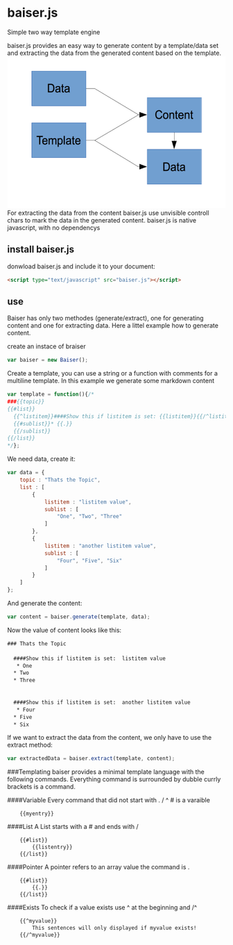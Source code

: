 # baiser.js
Simple two way template engine

baiser.js provides an easy way to generate content by a template/data set and extracting the data from the generated content based on the template.
![baiser.js flow](https://github.com/jailkey/baiser/blob/master/doc/image/baiser-flow.png)
For extracting the data from the content baiser.js use unvisible controll chars to mark the data in the generated content.
baiser.js is native javascript, with no dependencys

## install baiser.js
donwload baiser.js and include it to your document:

```html
<script type="text/javascript" src="baiser.js"></script>
```

## use
Baiser has only two methodes (generate/extract), one for generating content and one for extracting data.
Here a littel example how to generate content.

create an instace of braiser
```javascript
var baiser = new Baiser();
```

Create a template, you can use a string or a function with comments for a multiline template.
In this example we generate some markdown content
```javascript
var template = function(){/*
###{{topic}}
{{#list}}
  {{^listitem}}####Show this if listitem is set: {{listitem}}{{/^listitem}}
  {{#sublist}}* {{.}}
  {{/sublist}}
{{/list}}
*/};
```
We need data, create it:
```javascript
var data = {
	topic : "Thats the Topic",
	list : [
		{
			listitem : "listitem value",
			sublist : [
				"One", "Two", "Three"
			]
		},
		{
			listitem : "another listitem value",
			sublist : [
				"Four", "Five", "Six"
			]
		}
	]
};
```
And generate the content:
```javascript
var content = baiser.generate(template, data);
```

Now the value of content looks like this:
```markdown
###￻Thats the Topicﾠ
￹‎
  ####Show this if listitem is set: ￻listitem valueﾠ
  ￹‎* ​One⁣
  ‏‎* ​Two⁣
  ‏‎* ​Three⁣
  ‏￺
‏‎
  ####Show this if listitem is set: ￻another listitem valueﾠ
  ￹‎* ​Four⁣
  ‏‎* ​Five⁣
  ‏‎* ​Six⁣
```

If we want to extract the data from the content, we only have to use the extract method:
```javascript
var extractedData = baiser.extract(template, content);

```

###Templating
baiser provides a minimal template language with the following commands.
Everything command is surrounded by dubble currly brackets is a command.

####Variable
Every command that did not start with . / ^ # is a varaible
```
	{{myentry}}
```

####List
A List starts with a # and ends with /
```
	{{#list}}
		{{listentry}}
	{{/list}}
```

####Pointer
A pointer refers to an array value the command is .
```
	{{#list}}
		{{.}}
	{{/list}}
```

####Exists
To check if a value exists use ^ at the beginning and /^
```
	{{^myvalue}}
		This sentences will only displayed if myvalue exists!
	{{/^myvalue}}
```











